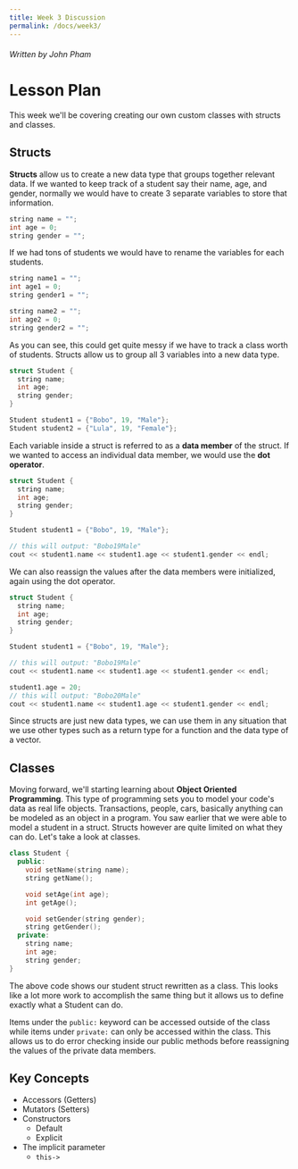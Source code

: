 ```yaml
---
title: Week 3 Discussion
permalink: /docs/week3/
---
```


###### Written by John Pham

# Lesson Plan

This week we'll be covering creating our own custom classes with structs and classes.

## Structs

**Structs** allow us to create a new data type that groups together relevant data. If we wanted to keep track of a student say their name, age, and gender, normally we would have to create 3 separate variables to store that information.

```cpp
string name = "";
int age = 0;
string gender = "";
```

If we had tons of students we would have to rename the variables for each students.

```cpp
string name1 = "";
int age1 = 0;
string gender1 = "";

string name2 = "";
int age2 = 0;
string gender2 = "";
```

As you can see, this could get quite messy if we have to track a class worth of students. Structs allow us to group all 3 variables into a new data type.

```cpp
struct Student {
  string name;
  int age;
  string gender;
}

Student student1 = {"Bobo", 19, "Male"};
Student student2 = {"Lula", 19, "Female"};
```

Each variable inside a struct is referred to as a **data member** of the struct. If we wanted to access an individual data member, we would use the **dot operator**.

```cpp
struct Student {
  string name;
  int age;
  string gender;
}

Student student1 = {"Bobo", 19, "Male"};

// this will output: "Bobo19Male"
cout << student1.name << student1.age << student1.gender << endl;
```

We can also reassign the values after the data members were initialized, again using the dot operator.

```cpp
struct Student {
  string name;
  int age;
  string gender;
}

Student student1 = {"Bobo", 19, "Male"};

// this will output: "Bobo19Male"
cout << student1.name << student1.age << student1.gender << endl;

student1.age = 20;
// this will output: "Bobo20Male"
cout << student1.name << student1.age << student1.gender << endl;
```

Since structs are just new data types, we can use them in any situation that we use other types such as a return type for a function and the data type of a vector.

## Classes

Moving forward, we'll starting learning about **Object Oriented Programming**. This type of programming sets you to model your code's data as real life objects. Transactions, people, cars, basically anything can be modeled as an object in a program. You saw earlier that we were able to model a student in a struct. Structs however are quite limited on what they can do. Let's take a look at classes.

```cpp
class Student {
  public:
    void setName(string name);
    string getName();

    void setAge(int age);
    int getAge();

    void setGender(string gender);
    string getGender();
  private:
    string name;
    int age;
    string gender;
}
```

The above code shows our student struct rewritten as a class. This looks like a lot more work to accomplish the same thing but it allows us to define exactly what a Student can do.

Items under the `public:` keyword can be accessed outside of the class while items under `private:` can only be accessed within the class. This allows us to do error checking inside our public methods before reassigning the values of the private data members.

## Key Concepts

* Accessors (Getters)
* Mutators (Setters)
* Constructors
    * Default
    * Explicit
* The implicit parameter
    * `this->`

